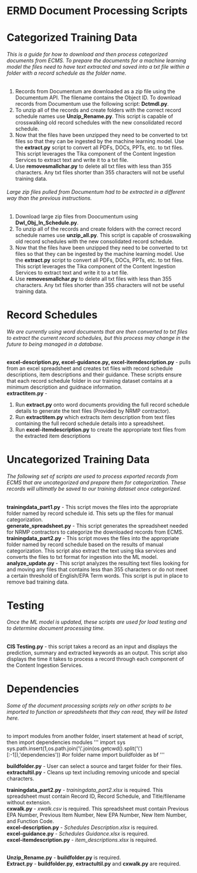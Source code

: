 # ERMD Document Processing Scripts

# Categorized Training Data
###### This is a guide for how to download and then process categorized documents from ECMS. To prepare the documents for a machine learning model the files need to have text extracted and saved into a txt file within a folder with a record schedule as the folder name.

1. Records from Documentum are downloaded as a zip file using the Documentum API. The filename contains the Object ID. To download records from Documentum use the following script: **Dctmdl.py**.
2. To unzip all of the records and create folders with the correct record schedule names use **Unzip_Rename.py**. This script is capable of crosswalking old record schedules with the new consolidated record schedule.
3. Now that the files have been unzipped they need to be converted to txt files so that they can be ingested by the machine learning model. Use the **extract.py** script to convert all PDFs, DOCs, PPTs, etc. to txt files. This script leverages the Tika component of the Content Ingestion Services to extract text and write it to a txt file.
4. Use **removesmallchar.py** to delete all txt files with less than 355 characters. Any txt files shorter than 355 characters will not be useful training data.

###### Large zip files pulled from Documentum had to be extracted in a different way than the previous instructions.
1. Download large zip files from Doocumentum using **Dwl_Obj_In_Schedule.py**.
2. To unzip all of the records and create folders with the correct record schedule names use **unzip_all.py**. This script is capable of crosswalking old record schedules with the new consolidated record schedule.
3. Now that the files have been unzipped they need to be converted to txt files so that they can be ingested by the machine learning model. Use the **extract.py** script to convert all PDFs, DOCs, PPTs, etc. to txt files. This script leverages the Tika component of the Content Ingestion Services to extract text and write it to a txt file.
4. Use **removesmallchar.py** to delete all txt files with less than 355 characters. Any txt files shorter than 355 characters will not be useful training data.

# Record Schedules
###### We are currently using word documents that are then converted to txt files to extract the current record schedules, but this process may change in the future to being managed in a database.
**excel-description.py, excel-guidance.py, excel-itemdescription.py** - pulls from an excel spreadsheet and creates txt files with record schedule descriptions, item descriptions and their guidance. These scripts ensure that each record schedule folder in our training dataset contains at a minimum description and guidnace information.<br />
**extractitem.py** - 
1) Run **extract.py** onto word documents providing the full record schedule details to generate the text files (Provided by NRMP contractor).
2) Run **extractitem.py** which extracts item description from text files containing the full record schedule details into a spreadsheet. 
3) Run **excel-itemdescription.py** to create the appropriate text files from the extracted item descriptions<br />

# Uncategorized Training Data
###### The following set of scripts are used to process exported records from ECMS that are uncategorized and prepare them for categorization. These records will ultimatly be saved to our training dataset once categorized.
**trainingdata_part1.py** - This script moves the files into the appropriate folder named by record schedule id. This sets up the files for manual categorization.<br />
**generate_spreadsheet.py** - This script generates the spreadsheet needed for NRMP contractors to categorize the downloaded records from ECMS.<br />
**trainingdata_part2.py** - This script moves the files into the appropriate folder named by record schedule based on the results of manual categorization. This script also extract the text using tika services and converts the files to txt format for ingestion into the ML model.<br />
**analyze_update.py** - This script analyzes the resulting text files looking for and moving any files that contains less than 355 characters or do not meet a certain threshold of English/EPA Term words. This script is put in place to remove bad training data.

# Testing
###### Once the ML model is updated, these scripts are used for load testing and to determine document processing time.
**CIS Testing.py** - this script takes a record as an input and displays the prediction, summary and extracted keywords as an output. This script also displays the time it takes to process a record through each component of the Content Ingestion Services.<br />

# Dependencies
###### Some of the document processing scripts rely on other scripts to be imported to function or spreadsheets that they can read, they will be listed here.

to import modules from another folder, insert statement at head of script, then import dependencies modules
'''
import sys
sys.path.insert(1,os.path.join('\\'.join(os.getcwd().split('\\')[:-1]),'dependencies')) #or folder name
import buildfolder as bf
'''

**buildfolder.py** - User can select a source and target folder for their files.<br />
**extractultil.py** - Cleans up text including removing unicode and special characters.<br />

**trainingdata_part2.py** - *trainingdata_part2.xlsx* is required. This spreadsheet must contain Record ID, Record Schedule, and Title/filename without extension.<br />
**cxwalk.py** - *xwalk.csv* is required. This spreadsheet must contain Previous EPA Number,	Previous Item Number, New EPA Number, New Item Number, and	Function Code. <br />
**excel-description.py** - *Schedules Description.xlsx* is required. <br />
**excel-guidance.py** - *Schedules Guidance.xlsx* is required. <br />
**excel-itemdescription.py** - *item_descriptions.xlsx* is required. <br /><br />

**Unzip_Rename.py** - **buildfolder.py** is required. <br />
**Extract.py** - **buildfolder.py**, **extractultil.py** and **cxwalk.py** are required.